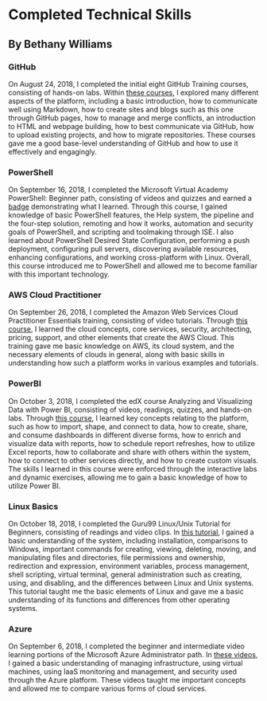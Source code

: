 # Completed Technical Skills
## By Bethany Williams

### GitHub
On August 24, 2018, I completed the initial eight GitHub Training courses, consisting of hands-on labs. Within [these courses](), I explored many different aspects of the platform, including a basic introduction, how to communicate well using Markdown, how to create sites and blogs such as this one through GitHub pages, how to manage and merge conflicts, an introduction to HTML and webpage building, how to best communicate via GitHub, how to upload existing projects, and how to migrate repositories. These courses gave me a good base-level understanding of GitHub and how to use it effectively and engagingly. 

### PowerShell
On September 16, 2018, I completed the Microsoft Virtual Academy PowerShell: Beginner path, consisting of videos and quizzes and earned a [badge](https://mva.microsoft.com/RewardEvidence.aspx/?key=haaNjgCPWTj_pmyGijh6Zw2) demonstrating what I learned. Through this course, I gained knowledge of basic PowerShell features, the Help system, the pipeline and the four-step solution, remoting and how it works, automation and security goals of PowerShell, and scripting and toolmaking through ISE. I also learned about PowerShell Desired State Configuration, performing a push deployment, configuring pull servers, discovering available resources, enhancing configurations, and working cross-platform with Linux. Overall, this course introduced me to PowerShell and allowed me to become familiar with this important technology. 

### AWS Cloud Practitioner
On September 26, 2018, I completed the Amazon Web Services Cloud Practitioner Essentials training, consisting of video tutorials. Through [this course](), I learned the cloud concepts, core services, security, architecting, pricing, support, and other elements that create the AWS Cloud. This training gave me basic knowledge on AWS, its cloud system, and the necessary elements of clouds in general, along with basic skills in understanding how such a platform works in various examples and tutorials. 

### PowerBI
On October 3, 2018, I completed the edX course Analyzing and Visualizing Data with Power BI, consisting of videos, readings, quizzes, and hands-on labs. Through [this course](), I learned key concepts relating to the platform, such as how to import, shape, and connect to data, how to create, share, and consume dashboards in different diverse forms, how to enrich and visualize data with reports, how to schedule report refreshes, how to utilize Excel reports, how to collaborate and share with others within the system, how to connect to other services directly, and how to create custom visuals. The skills I learned in this course were enforced through the interactive labs and dynamic exercises, allowing me to gain a basic knowledge of how to utilize Power BI. 

### Linux Basics
On October 18, 2018, I completed the Guru99 Linux/Unix Tutorial for Beginners, consisting of readings and video clips. In [this tutorial](), I gained a basic understanding of the system, including installation, comparisons to Windows, important commands for creating, viewing, deleting, moving, and manipulating files and directories, file permissions and ownership, redirection and expression, environment variables, process management, shell scripting, virtual terminal, general administration such as creating, using, and disabling, and the differences between Linux and Unix systems. This tutorial taught me the basic elements of Linux and gave me a basic understanding of its functions and differences from other operating systems. 

### Azure
On September 6, 2018, I completed the beginner and intermediate video learning portions of the Microsoft Azure Administrator path. In [these videos](), I gained a basic understanding of managing infrastructure, using virtual machines, using IaaS monitoring and management, and security used through the Azure platform. These videos taught me important concepts and allowed me to compare various forms of cloud services. 

